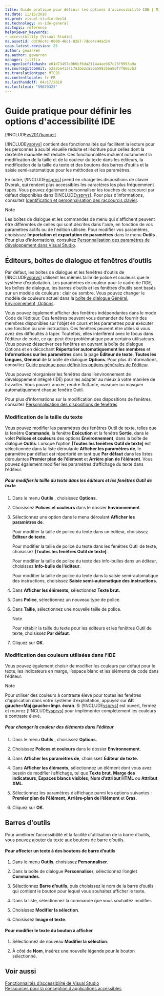 ```yaml
---
title: Guide pratique pour définir les options d’accessibilité IDE | Microsoft Docs
ms.date: 11/15/2016
ms.prod: visual-studio-dev14
ms.technology: vs-ide-general
ms.topic: reference
helpviewer_keywords:
- accessibility [Visual Studio]
ms.assetid: ddc96c4c-0600-46c1-8267-7dce4c44ad24
caps.latest.revision: 25
author: gewarren
ms.author: gewarren
manager: jillfra
ms.openlocfilehash: e01d73457a0b6bf6da2114a4ae967c25f9953a9a
ms.sourcegitcommit: 53aa5a413717a1b62ca56a5983b6a50f7f0663b3
ms.translationtype: MTE95
ms.contentlocale: fr-FR
ms.lasthandoff: 04/17/2019
ms.locfileid: "59670323"
---
```

# <a name="how-to-set-ide-accessibility-options"></a>Guide pratique pour définir les options d'accessibilité IDE
[!INCLUDE[vs2017banner](../../includes/vs2017banner.md)]

[!INCLUDE[vsprvs](../../includes/vsprvs-md.md)] contient des fonctionnalités qui facilitent la lecture pour les personnes à acuité visuelle réduite et l’écriture pour celles dont la dextérité manuelle est réduite. Ces fonctionnalités incluent notamment la modification de la taille et de la couleur du texte dans les éditeurs, la modification de la taille du texte et des boutons des barres d’outils et la saisie semi-automatique pour les méthodes et les paramètres.  
  
 En outre, [!INCLUDE[vsprvs](../../includes/vsprvs-md.md)] prend en charge les dispositions de clavier Dvorak, qui rendent plus accessibles les caractères les plus fréquemment tapés. Vous pouvez également personnaliser les touches de raccourci par défaut disponibles dans [!INCLUDE[vsprvs](../../includes/vsprvs-md.md)]. Pour plus d’informations, consultez [Identification et personnalisation des raccourcis clavier](../../ide/identifying-and-customizing-keyboard-shortcuts-in-visual-studio.md).  
  
> [!NOTE]
>  Les boîtes de dialogue et les commandes de menu qui s'affichent peuvent être différentes de celles qui sont décrites dans l'aide, en fonction de vos paramètres actifs ou de l'édition utilisée. Pour modifier vos paramètres, choisissez **Importation et exportation de paramètres** dans le menu **Outils** . Pour plus d’informations, consultez [Personnalisation des paramètres de développement dans Visual Studio](http://msdn.microsoft.com/22c4debb-4e31-47a8-8f19-16f328d7dcd3).  
  
## <a name="editors-dialogs-and-tool-windows"></a>Éditeurs, boîtes de dialogue et fenêtres d’outils  
 Par défaut, les boîtes de dialogue et les fenêtres d’outils de [!INCLUDE[vsprvs](../../includes/vsprvs-md.md)] utilisent les mêmes taille de police et couleurs que le système d’exploitation. Les paramètres de couleur pour le cadre de l’IDE, les boîtes de dialogue, les barres d’outils et les fenêtres d’outils sont basés sur un modèle de couleurs : clair ou sombre. Vous pouvez changer le modèle de couleurs actuel dans la [boîte de dialogue Général, Environnement, Options](../../ide/reference/general-environment-options-dialog-box.md).  
  
 Vous pouvez également afficher des fenêtres indépendantes dans le mode Code de l’éditeur. Ces fenêtres peuvent vous demander de fournir des membres disponibles sur l’objet en cours et les paramètres pour exécuter une fonction ou une instruction. Ces fenêtres peuvent être utiles si vous avez des difficultés à taper. Toutefois, elles interfèrent avec le focus dans l’éditeur de code, ce qui peut être problématique pour certains utilisateurs. Vous pouvez désactiver ces fenêtres en ouvrant la boîte de dialogue Options et en décochant **Répertorier automatiquement les membres** et **Informations sur les paramètres** dans la page **Éditeur de texte**, **Toutes les langues**, **Général** de la boîte de dialogue **Options**. Pour plus d’informations, consultez [Guide pratique pour définir les options générales de l’éditeur](http://msdn.microsoft.com/704e4a7b-2162-4bed-8a47-f4f6ffec98c2).  
  
 Vous pouvez réorganiser les fenêtres dans l’environnement de développement intégré (IDE) pour les adapter au mieux à votre manière de travailler. Vous pouvez ancrer, rendre flottante, masquer ou masquer automatiquement chaque fenêtre Outil.  
  
 Pour plus d’informations sur la modification des dispositions de fenêtres, consultez [Personnalisation des dispositions de fenêtres](../../ide/customizing-window-layouts-in-visual-studio.md).  
  
### <a name="changing-the-size-of-text"></a>Modification de la taille du texte  
 Vous pouvez modifier les paramètres des fenêtres Outil de texte, telles que la fenêtre **Commande**, la fenêtre **Exécution** et la fenêtre **Sortie**, dans le volet **Polices et couleurs** des options **Environnement**, dans la boîte de dialogue **Outils**. Lorsque l’option **[Toutes les fenêtres Outil de texte]** est sélectionnée dans la liste déroulante **Afficher les paramètres de**, le paramètre par défaut est répertorié en tant que **Par défaut** dans les listes déroulantes **Premier plan de l’élément** et **Arrière plan de l’élément**. Vous pouvez également modifier les paramètres d’affichage du texte dans l’éditeur.  
  
##### <a name="to-change-the-size-of-text-in-text-based-tool-windows-and-editors"></a>Pour modifier la taille du texte dans les éditeurs et les fenêtres Outil de texte  
  
1.  Dans le menu **Outils** , choisissez **Options**.  
  
2.  Choisissez **Polices et couleurs** dans le dossier **Environnement**.  
  
3.  Sélectionnez une option dans le menu déroulant **Afficher les paramètres de**.  
  
     Pour modifier la taille de police du texte dans un éditeur, choisissez **Éditeur de texte**.  
  
     Pour modifier la taille de police du texte dans les fenêtres Outil de texte, choisissez **[Toutes les fenêtres Outil de texte]**.  
  
     Pour modifier la taille de police du texte des info-bulles dans un éditeur, choisissez **Info-bulle de l’éditeur**.  
  
     Pour modifier la taille de police du texte dans la saisie semi-automatique des instructions, choisissez **Saisie semi-automatique des instructions**.  
  
4.  Dans **Afficher les éléments**, sélectionnez **Texte brut**.  
  
5.  Dans **Police**, sélectionnez un nouveau type de police.  
  
6.  Dans **Taille**, sélectionnez une nouvelle taille de police.  
  
    > [!NOTE]
    >  Pour rétablir la taille du texte pour les éditeurs et les fenêtres Outil de texte, choisissez **Par défaut**.  
  
7.  Cliquez sur **OK**.  
  
### <a name="changing-the-colors-used-in-the-ide"></a>Modification des couleurs utilisées dans l’IDE  
 Vous pouvez également choisir de modifier les couleurs par défaut pour le texte, les indicateurs en marge, l’espace blanc et les éléments de code dans l’éditeur.  
  
> [!NOTE]
>  Pour utiliser des couleurs à contraste élevé pour toutes les fenêtres d’application dans votre système d’exploitation, appuyez sur <strong>Alt gauche+</strong>**Maj gauche+Impr. écran**. Si [!INCLUDE[vsprvs](../../includes/vsprvs-md.md)] est ouvert, fermez et rouvrez [!INCLUDE[vsprvs](../../includes/vsprvs-md.md)] pour implémenter complètement les couleurs à contraste élevé.  
  
##### <a name="to-change-the-color-of-items-in-the-editor"></a>Pour changer la couleur des éléments dans l’éditeur  
  
1.  Dans le menu **Outils** , choisissez **Options**.  
  
2.  Choisissez **Polices et couleurs** dans le dossier **Environnement**.  
  
3.  Dans **Afficher les paramètres de**, choisissez **Éditeur de texte**.  
  
4.  Dans **Afficher les éléments**, sélectionnez un élément dont vous avez besoin de modifier l’affichage, tel que **Texte brut**, **Marge des indicateurs**, **Espaces blancs visibles**, **Nom d’attribut HTML** ou **Attribut XML**.  
  
5.  Sélectionnez les paramètres d’affichage parmi les options suivantes : **Premier plan de l’élément**, **Arrière-plan de l’élément** et **Gras**.  
  
6.  Cliquez sur **OK**.  
  
## <a name="toolbars"></a>Barres d'outils  
 Pour améliorer l’accessibilité et la facilité d’utilisation de la barre d’outils, vous pouvez ajouter du texte aux boutons de barre d’outils.  
  
#### <a name="to-assign-text-to-toolbar-buttons"></a>Pour affecter un texte à des boutons de barre d’outils  
  
1.  Dans le menu **Outils**, choisissez **Personnaliser**.  
  
2.  Dans la boîte de dialogue **Personnaliser**, sélectionnez l’onglet **Commandes**.  
  
3.  Sélectionnez **Barre d’outils**, puis choisissez le nom de la barre d’outils qui contient le bouton pour lequel vous souhaitez afficher le texte.  
  
4.  Dans la liste, sélectionnez la commande que vous souhaitez modifier.  
  
5.  Choisissez **Modifier la sélection**.  
  
6.  Choisissez **Image et texte**.  
  
#### <a name="to-modify-the-buttons-displayed-text"></a>Pour modifier le texte du bouton à afficher  
  
1.  Sélectionnez de nouveau **Modifier la sélection**.  
  
2.  À côté de **Nom**, insérez une nouvelle légende pour le bouton sélectionné.  
  
## <a name="see-also"></a>Voir aussi  
 [Fonctionnalités d’accessibilité de Visual Studio](../../ide/reference/accessibility-features-of-visual-studio.md)   
 [Ressources pour la conception d’applications accessibles](../../ide/reference/resources-for-designing-accessible-applications.md)
